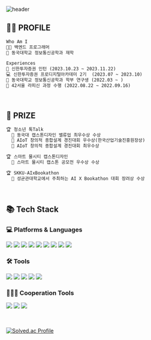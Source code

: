 ![header](https://capsule-render.vercel.app/api?type=slice&color=auto&height=200&section=header&text=Hello👋&desc=I'm%20Seoyun&fontSize=60&rotate=14&fontAlignY=25&fontAlign=75&descAlignY=43&descAlign=80&&animation=twinkling)

## 🙋‍♀️ PROFILE
```markdown
Who Am I
👩‍💻 백엔드 프로그래머
🏫 동국대학교 정보통신공학과 재학

Experiences
🏦 신한투자증권 인턴 (2023.10.23 ~ 2023.11.22)
💻 신한투자증권 프로디지털아카데미 2기  (2023.07 ~ 2023.10)
🏫 동국대학교 정보통신공학과 학부 연구생 (2022.03 ~ )
🏫 42서울 라피신 과정 수행 (2022.08.22 ~ 2022.09.16)
```
<br>

## 🎉 PRIZE
```markdown
🏆 청소년 톡Talk
  🏅 동국대 캡스톤디자인 밸류업 최우수상 수상
  🏅 AIoT 창의적 종합설계 경진대회 우수상(한국산업기술진흥원장상)
  🏅 AIoT 창의적 종합설계 경진대회 최우수상

🏆 스마트 물시티 캡스톤디자인
  🏅 스마트 물시티 캡스톤 공모전 우수상 수상

🏆 SKKU-AIxBookathon 
  🏅 성균관대학교에서 주최하는 AI X Bookathon 대회 장려상 수상
```
<br>

<div>
    <h2> 📚 Tech Stack  </h2>
    <h3> 💻 Platforms & Languages </h3>
</div>
<div>
    <img src="https://img.shields.io/badge/Java-007396?style=for-the-badge&logo=Conda-Forge&logoColor=white" />
    <img src="https://img.shields.io/badge/Spring-6DB33F?style=for-the-badge&logo=Spring&logoColor=white" />
    <img src="https://img.shields.io/badge/Python-3776AB?style=for-the-badge&logo=Python&logoColor=white" />
    <img src="https://img.shields.io/badge/django-092E20?style=for-the-badge&logo=django&logoColor=white" />
    <img src="https://img.shields.io/badge/MySQL-4479A1?style=for-the-badge&logo=MySQL&logoColor=white" />
    <img src="https://img.shields.io/badge/HTML5-E34F26?style=for-the-badge&logo=HTML5&logoColor=white" />
    <img src="https://img.shields.io/badge/CSS3-1572B6?style=for-the-badge&logo=CSS3&logoColor=white" />
    <img src="https://img.shields.io/badge/Javascript-F7DF1E?style=for-the-badge&logo=javascript&logoColor=white" />
    <img src="https://img.shields.io/badge/React-61DAFB?style=for-the-badge&logo=React&logoColor=white" />
</div>

<h3>🛠️ Tools</h3>
<div>
    <img src="https://img.shields.io/badge/Eclipse-2C2255?style=for-the-badge&logo=eclipse&logoColor=white" />
    <img src="https://img.shields.io/badge/Intellij-000000?style=for-the-badge&logo=intellijidea&logoColor=white" />
    <img src="https://img.shields.io/badge/VisualStudioCode-007ACC?style=for-the-badge&logo=VisualStudioCode&logoColor=white" />
    <img src="https://img.shields.io/badge/Docker-2496ED?style=for-the-badge&logo=docker&logoColor=white" />
    <img src="https://img.shields.io/badge/AWS-232F3E?style=for-the-badge&logo=amazonaws&logoColor=white" />
</div>

<h3> 🧑‍🤝‍🧑 Cooperation Tools </h3>
<div>
    <img src="https://img.shields.io/badge/Github-181717?style=for-the-badge&logo=github&logoColor=white" />
    <img src="https://img.shields.io/badge/Notion-000000?style=for-the-badge&logo=notion&logoColor=white" />
    <img src="https://img.shields.io/badge/Figma-F24E1E?style=for-the-badge&logo=figma&logoColor=white" />
</div>
<br><br>

[![Solved.ac Profile](http://mazassumnida.wtf/api/v2/generate_badge?boj=apple7484)](https://solved.ac/apple7484)
<br>
